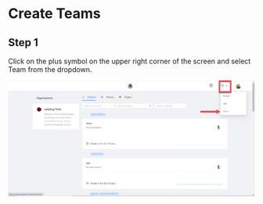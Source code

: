 # Create Teams

## Step 1

Click on the plus symbol on the upper right corner of the screen and select Team from the dropdown.

![](../.gitbook/assets/image%20%288%29.png)


